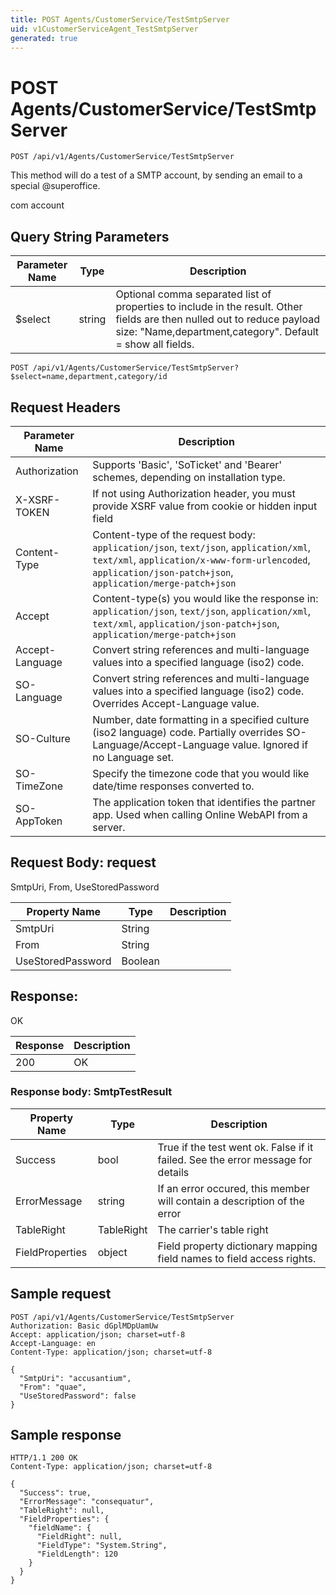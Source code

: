 ```yaml
---
title: POST Agents/CustomerService/TestSmtpServer
uid: v1CustomerServiceAgent_TestSmtpServer
generated: true
---
```


# POST Agents/CustomerService/TestSmtpServer

```http
POST /api/v1/Agents/CustomerService/TestSmtpServer
```

This method will do a test of a SMTP account, by sending an email to a special @superoffice.


com account






## Query String Parameters

| Parameter Name | Type |  Description |
|----------------|------|--------------|
| $select | string |  Optional comma separated list of properties to include in the result. Other fields are then nulled out to reduce payload size: "Name,department,category". Default = show all fields. |

```http
POST /api/v1/Agents/CustomerService/TestSmtpServer?$select=name,department,category/id
```


## Request Headers

| Parameter Name | Description |
|----------------|-------------|
| Authorization  | Supports 'Basic', 'SoTicket' and 'Bearer' schemes, depending on installation type. |
| X-XSRF-TOKEN   | If not using Authorization header, you must provide XSRF value from cookie or hidden input field |
| Content-Type | Content-type of the request body: `application/json`, `text/json`, `application/xml`, `text/xml`, `application/x-www-form-urlencoded`, `application/json-patch+json`, `application/merge-patch+json` |
| Accept         | Content-type(s) you would like the response in: `application/json`, `text/json`, `application/xml`, `text/xml`, `application/json-patch+json`, `application/merge-patch+json` |
| Accept-Language | Convert string references and multi-language values into a specified language (iso2) code. |
| SO-Language | Convert string references and multi-language values into a specified language (iso2) code. Overrides Accept-Language value. |
| SO-Culture | Number, date formatting in a specified culture (iso2 language) code. Partially overrides SO-Language/Accept-Language value. Ignored if no Language set. |
| SO-TimeZone | Specify the timezone code that you would like date/time responses converted to. |
| SO-AppToken | The application token that identifies the partner app. Used when calling Online WebAPI from a server. |

## Request Body: request 

SmtpUri, From, UseStoredPassword 

| Property Name | Type |  Description |
|----------------|------|--------------|
| SmtpUri | String |  |
| From | String |  |
| UseStoredPassword | Boolean |  |

## Response:

OK

| Response | Description |
|----------------|-------------|
| 200 | OK |

### Response body: SmtpTestResult

| Property Name | Type |  Description |
|----------------|------|--------------|
| Success | bool | True if the test went ok. False if it failed. See the error message for details |
| ErrorMessage | string | If an error occured, this member will contain a description of the error |
| TableRight | TableRight | The carrier's table right |
| FieldProperties | object | Field property dictionary mapping field names to field access rights. |

## Sample request

```http!
POST /api/v1/Agents/CustomerService/TestSmtpServer
Authorization: Basic dGplMDpUamUw
Accept: application/json; charset=utf-8
Accept-Language: en
Content-Type: application/json; charset=utf-8

{
  "SmtpUri": "accusantium",
  "From": "quae",
  "UseStoredPassword": false
}
```

## Sample response

```http_
HTTP/1.1 200 OK
Content-Type: application/json; charset=utf-8

{
  "Success": true,
  "ErrorMessage": "consequatur",
  "TableRight": null,
  "FieldProperties": {
    "fieldName": {
      "FieldRight": null,
      "FieldType": "System.String",
      "FieldLength": 120
    }
  }
}
```